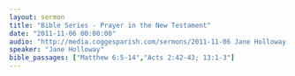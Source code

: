 ```yaml
---
layout: sermon
title: "Bible Series - Prayer in the New Testament"
date: "2011-11-06 00:00:00"
audio: "http://media.coggesparish.com/sermons/2011-11-06 Jane Holloway.mp3"
speaker: "Jane Holloway"
bible_passages: ["Matthew 6:5-14","Acts 2:42-43; 13:1-3"]
---
```

